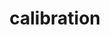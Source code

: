 ---
layout: default
title: calibration
nav_order: 6
description: "E-TKT"
parent: 🛠️ do it yourself!
---